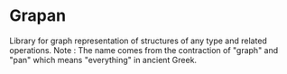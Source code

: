 # Grapan
Library for graph representation of structures of any type and related operations.
Note : The name comes from the contraction of "graph" and "pan" which means "everything" in ancient Greek.
